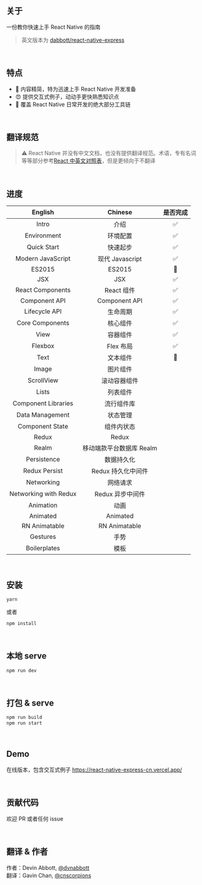 ## 关于

一份教你快速上手 React Native 的指南

> 英文版本为 [dabbott/react-native-express](https://github.com/dabbott/react-native-express)

<br/>

## 特点

- 🚀 内容精简，特为迅速上手 React Native 开发准备
- 😍 提供交互式例子，动动手更快熟悉知识点
- 💪 覆盖 React Native 日常开发的绝大部分工具链

<br/>

## 翻译规范

> ⚠️ React Native 并没有中文文档，也没有提供翻译规范。术语，专有名词等等部分参考[React 中英文对照表](https://github.com/reactjs/zh-hans.reactjs.org/issues/2)，但是更倾向于不翻译

<br/>

## 进度

|        English        |         Chinese          |      是否完成      |
| :-------------------: | :----------------------: | :----------------: |
|         Intro         |           介绍           | :white_check_mark: |
|      Environment      |         环境配置         | :white_check_mark: |
|      Quick Start      |         快速起步         | :white_check_mark: |
|   Modern JavaScript   |     现代 Javascript      | :white_check_mark: |
|        ES2015         |          ES2015          |   :construction:   |
|          JSX          |           JSX            | :white_check_mark: |
|   React Components    |        React 组件        | :white_check_mark: |
|     Component API     |      Component API       | :white_check_mark: |
|     Lifecycle API     |         生命周期         | :white_check_mark: |
|    Core Components    |         核心组件         | :white_check_mark: |
|         View          |         容器组件         | :white_check_mark: |
|        Flexbox        |        Flex 布局         | :white_check_mark: |
|         Text          |         文本组件         |   :construction:   |
|         Image         |         图片组件         |
|      ScrollView       |       滚动容器组件       |
|         Lists         |         列表组件         |
|  Component Libraries  |        流行组件库        |
|    Data Management    |         状态管理         |
|    Component State    |        组件内状态        |
|         Redux         |          Redux           |
|         Realm         | 移动端款平台数据库 Realm |
|      Persistence      |        数据持久化        |
|     Redux Persist     |    Redux 持久化中间件    |
|      Networking       |         网络请求         |
| Networking with Redux |     Redux 异步中间件     |
|       Animation       |           动画           |
|       Animated        |         Animated         |
|     RN Animatable     |      RN Animatable       |
|       Gestures        |           手势           |
|     Boilerplates      |           模板           |

<br/>

## 安装

```bash
yarn
```

或者

```bash
npm install
```

<br/>

## 本地 serve

```bash
npm run dev
```

<br/>

## 打包 & serve

```bash
npm run build
npm run start
```

<br/>

## Demo

在线版本，包含交互式例子 https://react-native-express-cn.vercel.app/

<br/>

## 贡献代码

欢迎 PR 或者任何 issue

<br/>

## 翻译 & 作者

作者：Devin Abbott, [@dvnabbott](https://github.com/dabbott) <br/>
翻译：Gavin Chan, [@cnscorpions](https://github.com/cnscorpions)